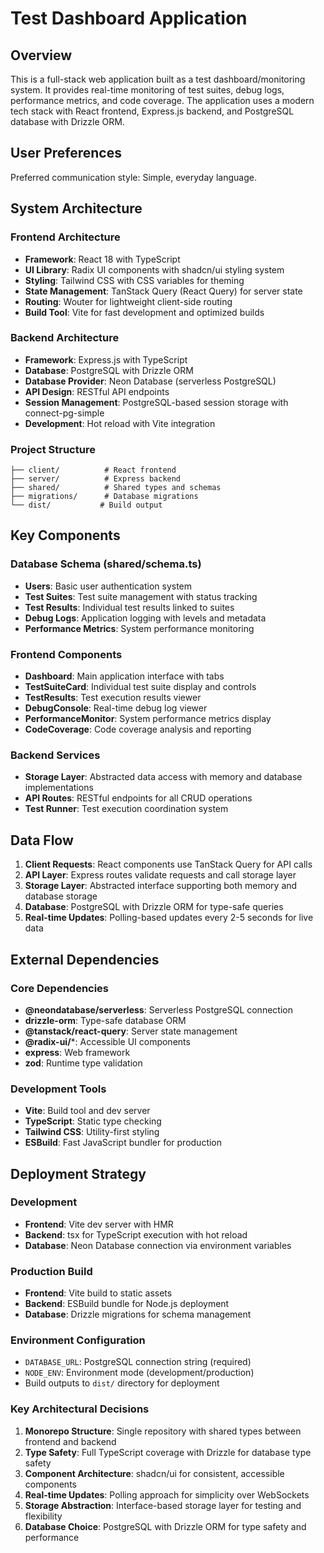 # Test Dashboard Application

## Overview

This is a full-stack web application built as a test dashboard/monitoring system. It provides real-time monitoring of test suites, debug logs, performance metrics, and code coverage. The application uses a modern tech stack with React frontend, Express.js backend, and PostgreSQL database with Drizzle ORM.

## User Preferences

Preferred communication style: Simple, everyday language.

## System Architecture

### Frontend Architecture
- **Framework**: React 18 with TypeScript
- **UI Library**: Radix UI components with shadcn/ui styling system
- **Styling**: Tailwind CSS with CSS variables for theming
- **State Management**: TanStack Query (React Query) for server state
- **Routing**: Wouter for lightweight client-side routing
- **Build Tool**: Vite for fast development and optimized builds

### Backend Architecture
- **Framework**: Express.js with TypeScript
- **Database**: PostgreSQL with Drizzle ORM
- **Database Provider**: Neon Database (serverless PostgreSQL)
- **API Design**: RESTful API endpoints
- **Session Management**: PostgreSQL-based session storage with connect-pg-simple
- **Development**: Hot reload with Vite integration

### Project Structure
```
├── client/          # React frontend
├── server/          # Express backend
├── shared/          # Shared types and schemas
├── migrations/      # Database migrations
└── dist/           # Build output
```

## Key Components

### Database Schema (shared/schema.ts)
- **Users**: Basic user authentication system
- **Test Suites**: Test suite management with status tracking
- **Test Results**: Individual test results linked to suites
- **Debug Logs**: Application logging with levels and metadata
- **Performance Metrics**: System performance monitoring

### Frontend Components
- **Dashboard**: Main application interface with tabs
- **TestSuiteCard**: Individual test suite display and controls
- **TestResults**: Test execution results viewer
- **DebugConsole**: Real-time debug log viewer
- **PerformanceMonitor**: System performance metrics display
- **CodeCoverage**: Code coverage analysis and reporting

### Backend Services
- **Storage Layer**: Abstracted data access with memory and database implementations
- **API Routes**: RESTful endpoints for all CRUD operations
- **Test Runner**: Test execution coordination system

## Data Flow

1. **Client Requests**: React components use TanStack Query for API calls
2. **API Layer**: Express routes validate requests and call storage layer
3. **Storage Layer**: Abstracted interface supporting both memory and database storage
4. **Database**: PostgreSQL with Drizzle ORM for type-safe queries
5. **Real-time Updates**: Polling-based updates every 2-5 seconds for live data

## External Dependencies

### Core Dependencies
- **@neondatabase/serverless**: Serverless PostgreSQL connection
- **drizzle-orm**: Type-safe database ORM
- **@tanstack/react-query**: Server state management
- **@radix-ui/***: Accessible UI components
- **express**: Web framework
- **zod**: Runtime type validation

### Development Tools
- **Vite**: Build tool and dev server
- **TypeScript**: Static type checking
- **Tailwind CSS**: Utility-first styling
- **ESBuild**: Fast JavaScript bundler for production

## Deployment Strategy

### Development
- **Frontend**: Vite dev server with HMR
- **Backend**: tsx for TypeScript execution with hot reload
- **Database**: Neon Database connection via environment variables

### Production Build
- **Frontend**: Vite build to static assets
- **Backend**: ESBuild bundle for Node.js deployment
- **Database**: Drizzle migrations for schema management

### Environment Configuration
- `DATABASE_URL`: PostgreSQL connection string (required)
- `NODE_ENV`: Environment mode (development/production)
- Build outputs to `dist/` directory for deployment

### Key Architectural Decisions

1. **Monorepo Structure**: Single repository with shared types between frontend and backend
2. **Type Safety**: Full TypeScript coverage with Drizzle for database type safety
3. **Component Architecture**: shadcn/ui for consistent, accessible components
4. **Real-time Updates**: Polling approach for simplicity over WebSockets
5. **Storage Abstraction**: Interface-based storage layer for testing and flexibility
6. **Database Choice**: PostgreSQL with Drizzle ORM for type safety and performance